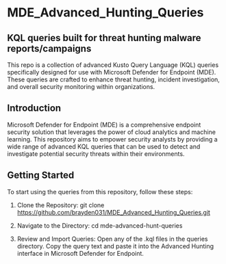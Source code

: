 # MDE_Advanced_Hunting_Queries

## KQL queries built for threat hunting malware reports/campaigns

This repo is a collection of advanced Kusto Query Language (KQL) queries specifically designed for use with Microsoft Defender for Endpoint (MDE). These queries are crafted to enhance threat hunting, incident investigation, and overall security monitoring within organizations.

## Introduction
Microsoft Defender for Endpoint (MDE) is a comprehensive endpoint security solution that leverages the power of cloud analytics and machine learning. This repository aims to empower security analysts by providing a wide range of advanced KQL queries that can be used to detect and investigate potential security threats within their environments.

## Getting Started
To start using the queries from this repository, follow these steps:

1. Clone the Repository:
   git clone https://github.com/brayden031/MDE_Advanced_Hunting_Queries.git

2. Navigate to the Directory:
   cd mde-advanced-hunt-queries

3. Review and Import Queries:
   Open any of the .kql files in the queries directory.
   Copy the query text and paste it into the Advanced Hunting interface in Microsoft Defender for Endpoint.
